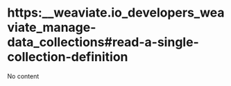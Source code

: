 # https:__weaviate.io_developers_weaviate_manage-data_collections#read-a-single-collection-definition
No content